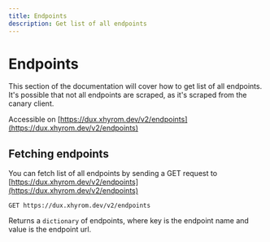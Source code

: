 ```yaml
---
title: Endpoints
description: Get list of all endpoints
---
```


# Endpoints

This section of the documentation will cover how to get list of all endpoints.
It's possible that not all endpoints are scraped, as it's scraped from the canary client.

Accessible on [https://dux.xhyrom.dev/v2/endpoints](https://dux.xhyrom.dev/v2/endpoints)

## Fetching endpoints

You can fetch list of all endpoints by sending a GET request to [https://dux.xhyrom.dev/v2/endpoints](https://dux.xhyrom.dev/v2/endpoints)

```
GET https://dux.xhyrom.dev/v2/endpoints
```

Returns a `dictionary` of endpoints, where key is the endpoint name and value is the endpoint url.